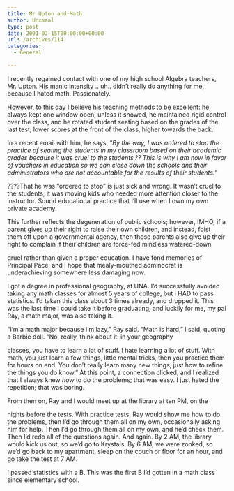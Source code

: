 ```yaml
---
title: Mr Upton and Math
author: Unxmaal
type: post
date: 2001-02-15T00:00:00+00:00
url: /archives/114
categories:
  - General

---
```

I recently regained contact with one of my high school Algebra teachers, Mr. Upton. His manic intensity .. uh.. didn&#8217;t really do anything for me, because I hated math. Passionately. 

However, to this day I believe his teaching methods to be excellent: he always kept one window open, unless it snowed, he maintained rigid control over the class, and he rotated student seating based on the grades of the last test, lower scores at the front of the class, higher towards the back. 

In a recent email with him, he says, &#8220;_By the way, I was ordered to stop the practice of seating the students in my classroom based on their academic grades because it was cruel to the students.?? This is why I am now in favor of vouchers in education so we can close down the schools and their administrators who are not accountable for the results of their students._&#8220;

????That he was &#8220;ordered to stop&#8221; is just sick and wrong. It wasn&#8217;t cruel to the students; it was moving kids who needed more attention closer to the instructor. Sound educational practice that I&#8217;ll use when I own my own private academy. 

This further reflects the degeneration of public schools; however, IMHO, if a parent gives up their right to raise their own children, and instead, foist them off upon a governmental agency, then those parents also give up their right to complain if their children are force-fed mindless watered-down

gruel rather than given a proper education. I have fond memories of Principal Pace, and I hope that mealy-mouthed adminocrat is underachieving somewhere less damaging now.

I got a degree in professional geography, at UNA. I&#8217;d successfully avoided taking any math classes for almost 5 years of college, but i HAD to pass statistics. I&#8217;d taken this class about 3 times already, and dropped it. This was the last time I could take it before graduating, and luckily for me, my pal Ray, a math major, was also taking it.

&#8220;I&#8217;m a math major because I&#8217;m lazy,&#8221; Ray said. &#8220;Math is hard,&#8221; I said, quoting a Barbie doll. &#8220;No, really, think about it: in your geography

classes, you have to learn a lot of stuff. I hate learning a lot of stuff. With math, you just learn a few things, little mental tricks, then you practice them for hours on end. You don&#8217;t really learn many new things, just how to refine the things you do know.&#8221; At this point, a connection clicked, and I realized that I always knew _how_ to do the problems; that was easy. I just hated the repetition; that was boring.

From then on, Ray and I would meet up at the library at ten PM, on the

nights before the tests. With practice tests, Ray would show me how to do the problems, then I&#8217;d go through them all on my own, occasionally asking him for help. Then I&#8217;d go through them all on my own, and he&#8217;d check them. Then I&#8217;d redo all of the questions again. And again. By 2 AM, the library would kick us out, so we&#8217;d go to Krystals. By 6 AM, we were zonked, so we&#8217;d go back to my apartment, sleep on the couch or floor for an hour, and go take the test at 7 AM.

I passed statistics with a B. This was the first B I&#8217;d gotten in a math class since elementary school.